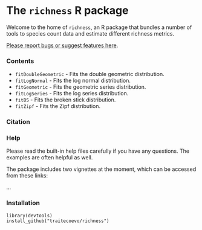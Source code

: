 # The `richness` R package

Welcome to the home of `richness`, an R package that bundles a number of tools to species count data and estimate different richness metrics.

[Please report bugs or suggest features here](https://github.com/traitecoevo/richness/issues).


### Contents

- `fitDoubleGeometric` - Fits the double geometric distribution.
- `fitLogNormal` - Fits the log normal distribution.
- `fitGeometric` - Fits the geometric series distribution.
- `fitLogSeries` - Fits the log series distribution.
- `fitBS` - Fits the broken stick distribution.
- `fitZipf` - Fits the Zipf distribution.

### Citation


### Help

Please read the built-in help files carefully if you have any questions. The examples are often helpful as well.

The package includes two vignettes at the moment, which can be accessed from these links:

...

### Installation

```
library(devtools)
install_github("traitecoevo/richness")
```
